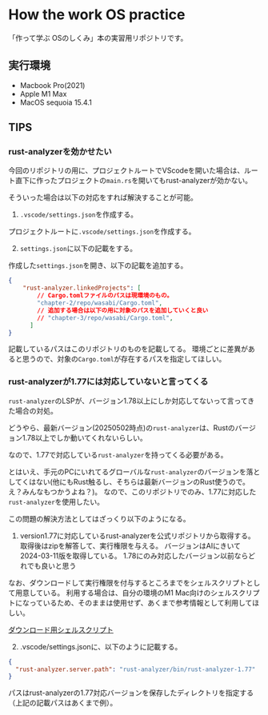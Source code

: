 # How the work OS practice

「作って学ぶ OSのしくみ」本の実習用リポジトリです。

## 実行環境

- Macbook Pro(2021)
- Apple M1 Max
- MacOS sequoia 15.4.1

## TIPS

### rust-analyzerを効かせたい

今回のリポジトリの用に、プロジェクトルートでVScodeを開いた場合は、ルート直下に作ったプロジェクトの`main.rs`を開いてもrust-analyzerが効かない。

そういった場合は以下の対応をすれば解決することが可能。

1. `.vscode/settings.json`を作成する。

プロジェクトルートに`.vscode/settings.json`を作成する。

2. `settings.json`に以下の記載をする。

作成した`settings.json`を開き、以下の記載を追加する。

```json
{
    "rust-analyzer.linkedProjects": [
        // Cargo.tomlファイルのパスは現環境のもの。
        "chapter-2/repo/wasabi/Cargo.toml",
        // 追加する場合は以下の用に対象のパスを追加していくと良い
        // "chapter-3/repo/wasabi/Cargo.toml",
      ]
}
```

記載しているパスはこのリポジトリのものを記載してる。
環境ごとに差異があると思うので、対象の`Cargo.toml`が存在するパスを指定してほしい。

### rust-analyzerが1.77には対応していないと言ってくる

`rust-analyzer`のLSPが、バージョン1.78以上にしか対応してないって言ってきた場合の対処。

どうやら、最新バージョン(20250502時点)の`rust-analyzer`は、Rustのバージョン1.78以上でしか動いてくれないらしい。

なので、1.77で対応している`rust-analyzer`を持ってくる必要がある。

とはいえ、手元のPCにいれてるグローバルな`rust-analyzer`のバージョンを落としてくはない(他にもRust触るし、そちらは最新バージョンのRust使うので。え？みんなもつかうよね？)。
なので、このリポジトリでのみ、1.77に対応した`rust-analyzer`を使用したい。

この問題の解決方法としてはざっくり以下のようになる。

1. version1.77に対応しているrust-analyzerを公式リポジトリから取得する。
取得後はzipを解答して、実行権限を与える。
バージョンはAIにきいて2024-03-11版を取得している。
1.78にのみ対応したバージョン以前ならどれでも良いと思う

なお、ダウンロードして実行権限を付与するところまでをシェルスクリプトとして用意している。
利用する場合は、自分の環境のM1 Mac向けのシェルスクリプトになっているため、そのままは使用せず、あくまで参考情報として利用してほしい。

[ダウンロード用シェルスクリプト](./setup-rust-analyzer.sh)

2. .vscode/settings.jsonに、以下のように記載する。

```json
{
  "rust-analyzer.server.path": "rust-analyzer/bin/rust-analyzer-1.77"
}
```

パスはrust-analyzerの1.77対応バージョンを保存したディレクトリを指定する（上記の記載パスはあくまで例）。

